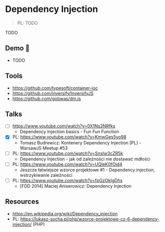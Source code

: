 # Dependency Injection

> PL: TODO

TODO

## Demo 🎉

* TODO

## Tools

* <https://github.com/typesoft/container-ioc>
* <https://github.com/inversify/InversifyJS>
* <https://github.com/gobwas/dm.js>

## Talks

* [ ] <https://www.youtube.com/watch?v=0X1Ns2NRfks>
    + Dependency Injection basics - Fun Fun Function
* [x] PL: <https://www.youtube.com/watch?v=KmwGes5yo98>
    + Tomasz Budrewicz: Kontenery Dependency Injection [PL] - WarsawJS Meetup #53
* [ ] PL: <https://www.youtube.com/watch?v=SnsIw3cZR5k>
    + Dependency Injection - jak od zależności nie dostawać mdłości
* [ ] PL: <https://www.youtube.com/watch?v=UQleK0fOjd4>
    + Jeszcze łatwiejsze wzorce projektowe #1 - Dependency injection,
        wstrzykiwanie zależności
* [ ] PL: <https://www.youtube.com/watch?v=fpGzOkIgDhs>
    + [FDD 2014] Maciej Aniserowicz: Dependency Injection

## Resources

* <https://en.wikipedia.org/wiki/Dependency_injection>
* PL: <https://lukasz-socha.pl/php/wzorce-projektowe-cz-6-dependency-injection/> (PHP)
